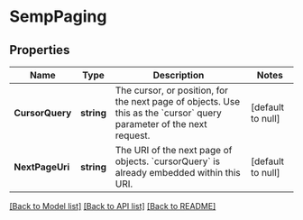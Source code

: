 # SempPaging

## Properties
Name | Type | Description | Notes
------------ | ------------- | ------------- | -------------
**CursorQuery** | **string** | The cursor, or position, for the next page of objects. Use this as the &#x60;cursor&#x60; query parameter of the next request. | [default to null]
**NextPageUri** | **string** | The URI of the next page of objects. &#x60;cursorQuery&#x60; is already embedded within this URI. | [default to null]

[[Back to Model list]](../README.md#documentation-for-models) [[Back to API list]](../README.md#documentation-for-api-endpoints) [[Back to README]](../README.md)



